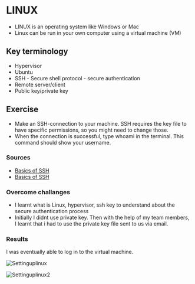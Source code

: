 # LINUX
- LINUX is an operating system like Windows or Mac 
- Linux can be run in your own computer using a virtual machine (VM)

## Key terminology
- Hypervisor
- Ubuntu
- SSH - Secure shell protocol - secure authentication
- Remote server/client
- Public key/private key

## Exercise
- Make an SSH-connection to your machine. SSH requires the key file to have specific permissions, so you might need to change those.
- When the connection is successful, type whoami in the terminal. This command should show your username.

### Sources
- [Basics of SSH](https://www.youtube.com/watch?v=qWKK_PNHnnA&t=6s)
- [Basics of SSH](https://www.youtube.com/watch?v=lRMAJwMQ0Vc)

### Overcome challanges
- I learnt what is Linux, hypervisor, ssh key to understand about the secure authentication process
- Initially I didnt use private key. Then with the help of my team members, I learnt that i had to use the private key file sent to us via email.


### Results
I was eventually able to log in to the virtual machine.

![Settinguplinux](../00_includes/DAY2_LINUX/settinguplinux.png)

![Settinguplinux2](../00_includes/DAY2_LINUX/settinguplinux2.png)






